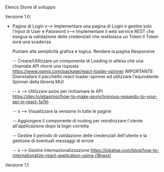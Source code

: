 Elenco Storie di sviluppo


Versione 1.0:

- Pagina di Login
  x--> Implementare una pagina di Login e gestire solo l'input di User e Password
  x--> Implementare il web service REST che esegua la validazione delle credenziali che restituisca un Token
	Il Token avrà una scadenza
  
  Puntare alla semplicità grafica e logica.
  Rendere la pagina Responsive

  -- Creare/Utilizzare un componente di Loading in attesa che una chiamata API ritorni una risposta
     https://www.npmjs.com/package/react-loader-spinner
     IMPORTANTE: Disinstallare il pacchetto react-loader-spinner ed utilizzare l'equivalente Spinner della libreria MUI
  
  -- x --> Utilizzare axios per richiamare le API
           https://dev.to/eliasjnior/how-to-make-asynchronous-requests-to-your-api-in-react-1a7m
  
  -- x --> Visualizzare la versione in tutte le pagine
  
  -- Aggiungere il componente di routing per reindirizzare l'utente all'applicazione dopo la login corretta
  
  -- Gestire il periodo di validazione delle credenziali dell'utente e la gestione di eventuali messaggi di errore

  -- x --> Gestire internazionalizzazione
     https://lokalise.com/blog/how-to-internationalize-react-application-using-i18next/

Versione 1.1





